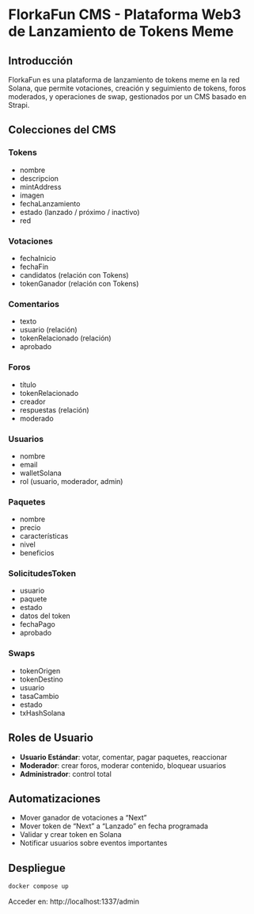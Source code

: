 # FlorkaFun CMS - Plataforma Web3 de Lanzamiento de Tokens Meme

## Introducción

FlorkaFun es una plataforma de lanzamiento de tokens meme en la red Solana, que permite votaciones, creación y seguimiento de tokens, foros moderados, y operaciones de swap, gestionados por un CMS basado en Strapi.

## Colecciones del CMS

### Tokens
- nombre
- descripcion
- mintAddress
- imagen
- fechaLanzamiento
- estado (lanzado / próximo / inactivo)
- red

### Votaciones
- fechaInicio
- fechaFin
- candidatos (relación con Tokens)
- tokenGanador (relación con Tokens)

### Comentarios
- texto
- usuario (relación)
- tokenRelacionado (relación)
- aprobado

### Foros
- título
- tokenRelacionado
- creador
- respuestas (relación)
- moderado

### Usuarios
- nombre
- email
- walletSolana
- rol (usuario, moderador, admin)

### Paquetes
- nombre
- precio
- características
- nivel
- beneficios

### SolicitudesToken
- usuario
- paquete
- estado
- datos del token
- fechaPago
- aprobado

### Swaps
- tokenOrigen
- tokenDestino
- usuario
- tasaCambio
- estado
- txHashSolana

## Roles de Usuario

- **Usuario Estándar**: votar, comentar, pagar paquetes, reaccionar
- **Moderador**: crear foros, moderar contenido, bloquear usuarios
- **Administrador**: control total

## Automatizaciones

- Mover ganador de votaciones a “Next”
- Mover token de “Next” a “Lanzado” en fecha programada
- Validar y crear token en Solana
- Notificar usuarios sobre eventos importantes

## Despliegue

```bash
docker compose up
```

Acceder en: http://localhost:1337/admin
